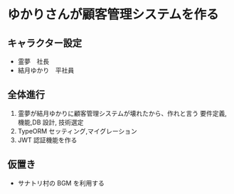 # ゆかりさんが顧客管理システムを作る

## キャラクター設定

- 霊夢　社長
- 結月ゆかり　平社員

## 全体進行

1. 霊夢が結月ゆかりに顧客管理システムが壊れたから、作れと言う
   要件定義,機能,DB 設計, 技術選定
2. TypeORM セッティング,マイグレーション
3. JWT 認証機能を作る

## 仮置き

- サナトリ村の BGM を利用する
